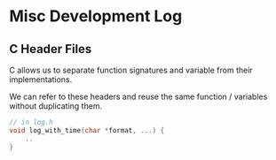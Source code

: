 # Misc Development Log
## C Header Files
C allows us to separate function signatures and variable from their implementations.

We can refer to these headers and reuse the same function / variables without duplicating them.

```c
// in log.h
void log_with_time(char *format, ...) {
    ..
}
```
